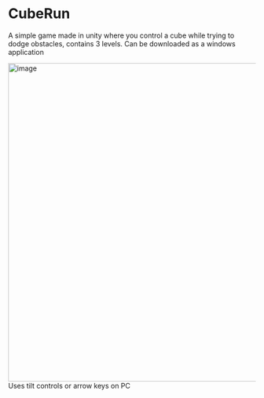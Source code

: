 # CubeRun
A simple game made in unity where you control a cube while trying to dodge obstacles, contains 3 levels. Can be downloaded as a windows application

<img width="649" alt="image" src="https://user-images.githubusercontent.com/61750390/158037218-abf1f07e-a739-4999-8b6d-e11e9ccc5a93.png">
Uses tilt controls or arrow keys on PC
